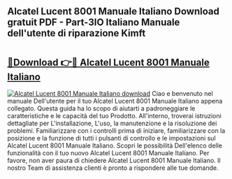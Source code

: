 ## Alcatel Lucent 8001 Manuale Italiano Download gratuit PDF - Part-3IO Italiano Manuale dell'utente di riparazione Kimft

# <h2><a href="http://df9jxr.blite.top/?on=Alcatel+Lucent+8001+Manuale+Italiano">🔗Download 👉🔴 Alcatel Lucent 8001 Manuale Italiano</a></h2>

[![Alcatel Lucent 8001 Manuale Italiano download](https://i.imgur.com/lujVjoI.png)](http://df9jxr.blite.top/?on=Alcatel+Lucent+8001+Manuale+Italiano)
Ciao e benvenuto nel manuale Dell'utente per il tuo Alcatel Lucent 8001 Manuale Italiano appena collegato. Questa guida ha lo scopo di aiutarti a padroneggiare le caratteristiche e le capacità del tuo Prodotto. All'interno, troverai istruzioni dettagliate per L'installazione, L'uso, la manutenzione e la risoluzione dei problemi. Familiarizzare con i controlli prima di iniziare, familiarizzare con la posizione e la funzione di tutti i pulsanti di controllo e le impostazioni sul Alcatel Lucent 8001 Manuale Italiano. Scopri le possibilità Dell'elenco delle funzionalità con il tuo nuovo Alcatel Lucent 8001 Manuale Italiano. Per favore, non aver paura di chiedere Alcatel Lucent 8001 Manuale Italiano. Il nostro Team di assistenza clienti è pronto a rispondere alle tue domande.
